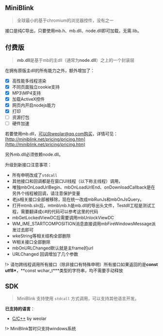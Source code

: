 ## MiniBlink

> 全球最小的基于chromium的浏览器控件，没有之一

接口是纯C导出，只要使用mb.h、mb.dll、node.dll即可加载，无需.lib。

## 付费版
> **mb.dll**是基于mb的主dll（通常为**node.dll**）之上的一个封装层

在拥有原版主dll的所有能力之外，额外增加了：

- [x] 高性能多线程渲染
- [x] 不同页面独立cookie支持
- [x] MP3\MP4支持
- [x] 加载ActiveX控件
- [x] 网页内开启nodejs能力
- [x] 打印
- [ ] 资源打包
- [ ] 硬件加速

若要使用mb.dll，可以向weolar@qq.com购买，详情可见：[http://miniblink.net/pricing/pricing.htm](http://miniblink.net/pricing/pricing.htm)

另外mb.dll必须依赖node.dll。

升级到新接口注意事项：

- 所有申明改成了`stdcall`
- 其他接口和回调都是在窗口UI线程（以下称主线程）调用，
- 唯独mbOnLoadUrlBegin、mbOnLoadUrlEnd、onDownloadCallback是在另外个线程被回调，请注意保护变量
- 老js相关接口全部被移除，现在统一改成mbRunJs和mbOnJsQuery。
- 打开mtmb.sln后，mtmb\mb.h是mb.dll的导出头文件，Testdll工程是测试工程，需要翻译成c#的代码可以参考这里的代码
- mbGetLockedViewDC后需要调用mbUnlockViewDC
- WM_IME_STARTCOMPOSITION消息直接调用mbFireWindowsMessage派发过去即可
- wkeString等相关结构全部删除
- W相关接口全部删除
- mbOnURLChanged默认就是主frame的url
- URLChanged 回调增加了几个参数

!> 请勿跨线程调用所有接口（除非接口有特殊申明）所有接口如果返回的是**const utf8\***，**const wchar_t\***类型的字符串，均不需要手动释放

## SDK

> MiniBlink 支持使用 `stdcall` 方式调用，可以支持其他语言开发。

**已支持的语言**：
  - [C/C++](https://github.com/weolar/miniblink49/releases) by weolar
  <!-- - [C#](https://github.com/E024/MiniBlinkPinvoke) by E024 -->

!> MiniBlink暂时只支持windows系统
